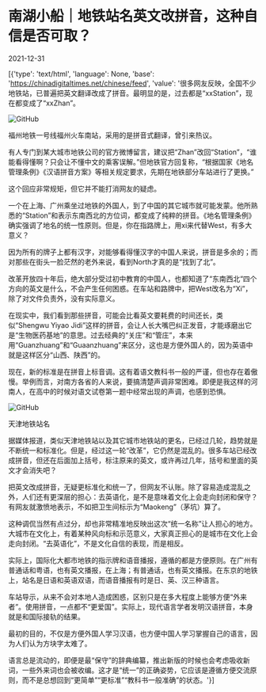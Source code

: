 # 南湖小船｜地铁站名英文改拼音，这种自信是否可取？

2021-12-31

[{'type': 'text/html', 'language': None, 'base': 'https://chinadigitaltimes.net/chinese/feed', 'value': '很多网友反映，全国不少地铁站，已普遍把英文翻译改成了拼音。最明显的是，过去都是“xxStation”，现在都变成了“xxZhan”。

![GitHub](https://keep.cdt.media/assets/images/0/5/05f74dff/5cc54781.jpeg)

福州地铁一号线福州火车南站，采用的是拼音式翻译，曾引来热议。

有人专门到某大城市地铁公司的官方微博留言，建议把“Zhan”改回“Station”，“谁能看得懂啊？只会让不懂中文的乘客误解。”但地铁官方回复称，“根据国家《地名管理条例》《汉语拼音方案》等相关规定要求，先期在地铁部分车站进行了更换。”

这个回应非常规矩，但它并不能打消网友的疑虑。

一个在上海、广州乘坐过地铁的外国人，到了中国的其它城市就可能发蒙。他所熟悉的“Station”和表示东南西北的方位词，都变成了纯粹的拼音。《地名管理条例》确实强调了地名的统一性原则。但是，你在指路牌上，用xi来代替West，有多大意义？

因为所有的牌子上都有汉字，对能够看得懂汉字的中国人来说，拼音是多余的；而对那些在街头一脸茫然的老外来说，看到North才真的是“找到了北”。

改革开放四十年后，绝大部分受过初中教育的中国人，也都知道了“东南西北“四个方向的英文是什么，不会产生任何困惑。在车站和路牌中，把West改名为“Xi”，除了对文件负责外，没有实际意义。

在现实中，我们看到那些拼音，可能会比看英文要耗费的时间还长，类似“Shengwu Yiyao Jidi”这样的拼音，会让人长大嘴巴纠正发音，才能琢磨出它是“生物医药基地”的意思。过去经典的“关庄”和“管庄”，本来用“Guanzhuang”和“Guaanzhuang”来区分，这也是方便外国人的，因为英语中就是这样区分“山西、陕西”的。

现在，新的标准是在拼音上标音调。这有着语文教科书一般的严谨，但也存在着傲慢。举例而言，对南方各省的人来说，要搞清楚声调非常困难。即便是我这样的河南人，在高中的时候对语文试卷第一题中经常出现的声调，也感到恐惧。

![GitHub](https://keep.cdt.media/assets/images/0/5/05f74dff/bf38a2f2.png)

天津地铁站名

据媒体报道，类似天津地铁站以及其它城市地铁站的更名，已经过几轮，趋势就是不断统一和标准化。但是，经过这一轮“改革”，它仍然是混乱的。很多车站已经改成拼音，但还在后面加上括号，标注原来的英文，或许再过几年，括号和里面的英文才会消失吧？

把英文改成拼音，无疑更标准化和统一了，但网友不认账。除了容易造成混乱之外，人们还有更深层的担心：去英语化，是不是意味着文化上会走向封闭和保守？有网友就激愤地表示，不如把卫生间标示为“Maokeng”（茅坑）算了。

这种调侃当然有点过分，却也非常精准地反映出这次“统一名称”让人担心的地方。大城市在文化上，有着某种风向标和示范意义，大家真正担心的是城市在文化上会走向封闭。“去英语化”，不是文化自信的表现，而是相反。

实际上，国际化大都市地铁的指示牌和语音播报，遵循的都是方便原则。在广州有普通话和粤语，也有英文播报，在上海；有普通话，也有英文播报。在东京的地铁上，站名是日语和英语双语，而语音播报有时是日、英、汉三种语言。

车站导示，从来不会对本地人造成困惑，区别只是在多大程度上能够方便“外来者”。使用拼音，一点都不“更爱国”。实际上，现代语言学者发明汉语拼音，本身就是和国际接轨的结果。

最初的目的，不仅是方便外国人学习汉语，也方便中国人学习掌握自己的语言，因为人们认为方块字太难了。

语言总是流动的，即便是最“保守”的辞典编纂，推出新版的时候也会考虑吸收新词，一些外来词也会被收编。这才是“统一”的正确姿势，它应该是遵循方便交流原则，而不是总想回到“更简单”“更标准”“教科书一般准确”的状态。'}]